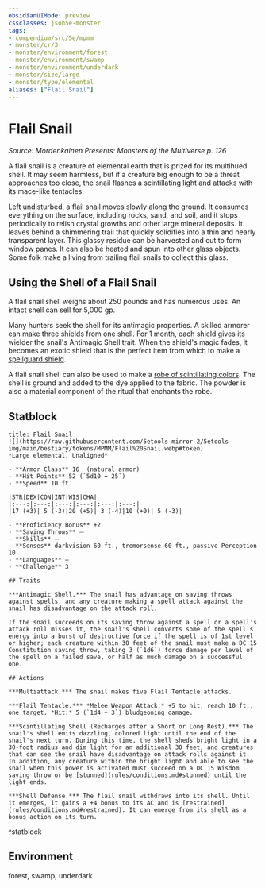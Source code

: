 ```yaml
---
obsidianUIMode: preview
cssclasses: json5e-monster
tags:
- compendium/src/5e/mpmm
- monster/cr/3
- monster/environment/forest
- monster/environment/swamp
- monster/environment/underdark
- monster/size/large
- monster/type/elemental
aliases: ["Flail Snail"]
---
```

# Flail Snail
*Source: Mordenkainen Presents: Monsters of the Multiverse p. 126*  

A flail snail is a creature of elemental earth that is prized for its multihued shell. It may seem harmless, but if a creature big enough to be a threat approaches too close, the snail flashes a scintillating light and attacks with its mace-like tentacles.

Left undisturbed, a flail snail moves slowly along the ground. It consumes everything on the surface, including rocks, sand, and soil, and it stops periodically to relish crystal growths and other large mineral deposits. It leaves behind a shimmering trail that quickly solidifies into a thin and nearly transparent layer. This glassy residue can be harvested and cut to form window panes. It can also be heated and spun into other glass objects. Some folk make a living from trailing flail snails to collect this glass.

## Using the Shell of a Flail Snail

A flail snail shell weighs about 250 pounds and has numerous uses. An intact shell can sell for 5,000 gp.

Many hunters seek the shell for its antimagic properties. A skilled armorer can make three shields from one shell. For 1 month, each shield gives its wielder the snail's Antimagic Shell trait. When the shield's magic fades, it becomes an exotic shield that is the perfect item from which to make a [spellguard shield](compendium/items/spellguard-shield.md).

A flail snail shell can also be used to make a [robe of scintillating colors](compendium/items/robe-of-scintillating-colors.md). The shell is ground and added to the dye applied to the fabric. The powder is also a material component of the ritual that enchants the robe.

## Statblock

```ad-statblock
title: Flail Snail
![](https://raw.githubusercontent.com/5etools-mirror-2/5etools-img/main/bestiary/tokens/MPMM/Flail%20Snail.webp#token)
*Large elemental, Unaligned*

- **Armor Class** 16  (natural armor)
- **Hit Points** 52 (`5d10 + 25`)
- **Speed** 10 ft.

|STR|DEX|CON|INT|WIS|CHA|
|:---:|:---:|:---:|:---:|:---:|:---:|
|17 (+3)| 5 (-3)|20 (+5)| 3 (-4)|10 (+0)| 5 (-3)|

- **Proficiency Bonus** +2
- **Saving Throws** ⏤
- **Skills** ⏤
- **Senses** darkvision 60 ft., tremorsense 60 ft., passive Perception 10
- **Languages** —
- **Challenge** 3

## Traits

***Antimagic Shell.*** The snail has advantage on saving throws against spells, and any creature making a spell attack against the snail has disadvantage on the attack roll.

If the snail succeeds on its saving throw against a spell or a spell's attack roll misses it, the snail's shell converts some of the spell's energy into a burst of destructive force if the spell is of 1st level or higher; each creature within 30 feet of the snail must make a DC 15 Constitution saving throw, taking 3 (`1d6`) force damage per level of the spell on a failed save, or half as much damage on a successful one.

## Actions

***Multiattack.*** The snail makes five Flail Tentacle attacks.

***Flail Tentacle.*** *Melee Weapon Attack:* +5 to hit, reach 10 ft., one target. *Hit:* 5 (`1d4 + 3`) bludgeoning damage.

***Scintillating Shell (Recharges after a Short or Long Rest).*** The snail's shell emits dazzling, colored light until the end of the snail's next turn. During this time, the shell sheds bright light in a 30-foot radius and dim light for an additional 30 feet, and creatures that can see the snail have disadvantage on attack rolls against it. In addition, any creature within the bright light and able to see the snail when this power is activated must succeed on a DC 15 Wisdom saving throw or be [stunned](rules/conditions.md#stunned) until the light ends.

***Shell Defense.*** The flail snail withdraws into its shell. Until it emerges, it gains a +4 bonus to its AC and is [restrained](rules/conditions.md#restrained). It can emerge from its shell as a bonus action on its turn.
```
^statblock

## Environment

forest, swamp, underdark